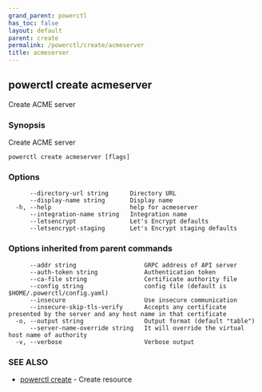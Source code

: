 ```yaml
---
grand_parent: powerctl
has_toc: false
layout: default
parent: create
permalink: /powerctl/create/acmeserver
title: acmeserver
---
```

## powerctl create acmeserver

Create ACME server

### Synopsis

Create ACME server

```
powerctl create acmeserver [flags]
```

### Options

```
      --directory-url string      Directory URL
      --display-name string       Display name
  -h, --help                      help for acmeserver
      --integration-name string   Integration name
      --letsencrypt               Let's Encrypt defaults
      --letsencrypt-staging       Let's Encrypt staging defaults
```

### Options inherited from parent commands

```
      --addr string                   GRPC address of API server
      --auth-token string             Authentication token
      --ca-file string                Certificate authority file
      --config string                 config file (default is $HOME/.powerctl/config.yaml)
      --insecure                      Use insecure communication
      --insecure-skip-tls-verify      Accepts any certificate presented by the server and any host name in that certificate
  -o, --output string                 Output format (default "table")
      --server-name-override string   It will override the virtual host name of authority
  -v, --verbose                       Verbose output
```

### SEE ALSO

* [powerctl create](/powerctl/create)	 - Create resource
